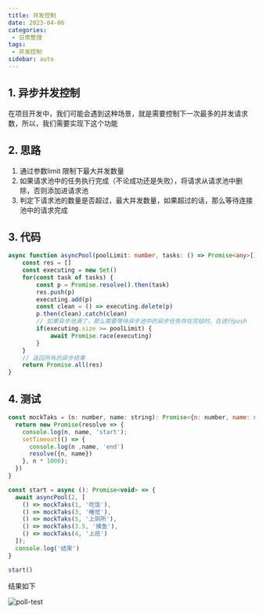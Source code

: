 ```yaml
---
title: 并发控制
date: 2023-04-06
categories: 
 - 日常整理
tags:
 - 并发控制
sidebar: auto
---
```


## 1. 异步并发控制

在项目开发中，我们可能会遇到这种场景，就是需要控制下一次最多的并发请求数，所以，我们需要实现下这个功能

## 2. 思路

1. 通过参数limit 限制下最大并发数量
2. 如果请求池中的任务执行完成（不论成功还是失败），将请求从请求池中删除，否则添加进请求池
3. 判定下请求池的数量是否超过，最大并发数量，如果超过的话，那么等待连接池中的请求完成

## 3. 代码

```typescript
async function asyncPool(poolLimit: number, tasks: () => Promise<any>[]) {
    const res = []
    const executing = new Set()
    for(const task of tasks) {
        const p = Promise.resolve().then(task)
        res.push(p)
        executing.add(p)
        const clean = () => executing.delete(p)
        p.then(clean).catch(clean)
        // 如果异步池满了，那么需要等待异步池中的异步任务存在完结时，在进行push
        if(executing.size >= poolLimit) {
            await Promise.race(executing)
        }
    }
    // 返回所有的异步结果
    return Promise.all(res)
}
```

## 4. 测试

```javascript
const mockTaks = (n: number, name: string): Promise<{n: number, name: string}> => {
  return new Promise(resolve => {
    console.log(n, name, 'start');
    setTimeout(() => {
      console.log(n ,name, 'end')
      resolve({n, name})
    }, n * 1000);
  })
}

const start = async (): Promise<void> => {
  await asyncPool(2, [
    () => mockTaks(1, '吃饭'),
    () => mockTaks(3, '睡觉'),
    () => mockTaks(5, '上厕所'),
    () => mockTaks(3.5, '摸鱼'),
    () => mockTaks(4, '上班')
  ]);
  console.log('结束')
}

start()
```

结果如下

![poll-test](/my-blog/learn/async-poll/poll-test.png)
